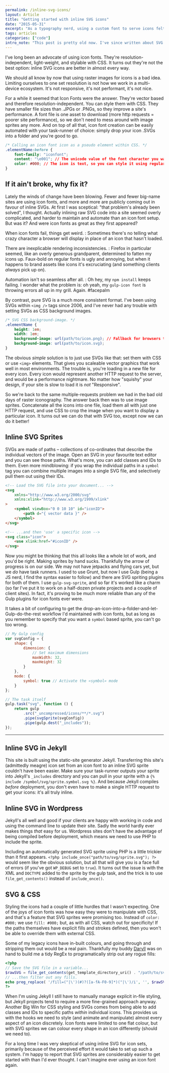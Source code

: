 ```yaml
---
permalink: /inline-svg-icons/
layout: Article
title: "Getting started with inline SVG icons"
date: "2015-05-31"
excerpt: "As a typography nerd, using a custom font to serve icons felt really good. However, it turns out inline SVG icons are better in almost every way."
tags: articles
categories: ["code"]
intro_note: "This post is pretty old now. I've since written about SVG icon sprites in more detail in the more recent post, [Inline SVG icon sprites are (still) not scary](/inline-svg-icon-sprites)."
---
```


I've long been an advocate of using icon fonts. They're resolution-independent, light-weight, and stylable with CSS. It turns out they're not the best option: inline SVG icons are better in almost every way.

We should all know by now that using raster images for icons is a bad idea. Limiting ourselves to one set resolution is not how we work in a multi-device ecosystem. It's not responsive, it's not performant, it's not nice.

For a while it seemed that Icon Fonts were the answer. They're vector based and therefore resolution-independent. You can style them with CSS. They have smaller file sizes than .JPGs or .PNGs, so they improve a site's performance. A font file is one asset to download (more http requests = poorer site performance), so we don't need to mess around with image sprites any more. And on top of all that, icon font creation can be easily automated with your task-runner of choice: simply drop your icon .SVGs into a folder and you're good to go.

```css
/* Calling an icon font icon as a pseudo element within CSS. */
.elementName:before {
    font-family: "iconfont";
    content: "\e001"; // The unicode value of the font character you want.
    color: #000; // The icon is text, so you can style it using regular CSS
}
```

## If it ain't broke, why fix it?

Lately the winds of change have been blowing. Fewer and fewer big-name sites are using icon fonts, and more and more are publicly coming out in favour of inline SVGs. At first I was sceptical: "that problem's already been solved", I thought. Actually inlining raw SVG code into a site seemed overly complicated, and harder to maintain and automate than an icon font setup. But was it? And were icon fonts as great as they first appeared?

When icon fonts fail, things get weird.
: Sometimes there's no telling what crazy character a browser will display in place of an icon that hasn't loaded.

There are inexplicable rendering inconsistencies.
: Firefox in particular seemed, like an overly generous grandparent, determined to fatten my icons up. Faux-bold on regular fonts is ugly and annoying, but when it happens to brand assets like icons it's excruciating (and something clients _always_ pick up on).

Automation isn't so seamless after all.
: Oh hey, my `npm install` keeps failing. I wonder what the problem is: oh yeah, my `gulp-icon font` is throwing errors all up in my grill. Again. #facepalm

By contrast, pure SVG is a much more consistent format. I've been using SVGs within `<img />` tags since 2006, and I've never had any trouble with setting SVGs as CSS background images.

```css
/* SVG CSS background-image. */
.elementName {
    height: 1em;
    width: 1em;
    background-image: url(path/to/icon.png); // Fallback for browsers that don't like SVG.
    background-image: url(path/to/icon.svg);
}
```

The obvious _simple_ solution is to just use SVGs like that: set them with CSS or use `<img>` elements. That gives you scaleable vector graphics that work well in most environments. The trouble is, you're loading in a new file for every icon. Every icon would represent another HTTP request to the server, and would be a performance nightmare. No matter how "squishy" your design, if your site is slow to load it is _not_ "Responsive".

So we're back to the same multiple-requests problem we had in the bad old days of raster iconography. The answer back then was to use image sprites. Concatenate all the icons into one file, load them all with just one HTTP request, and use CSS to crop the image when you want to display a particular icon. It turns out we can do that with SVG too, except now we can do it better!

## Inline SVG Sprites

SVGs are made of paths – collections of co-ordinates that describe the individual vectors of the image. Open an SVG in your favourite text editor and you can see those paths. What's more, you can add classes and IDs to them. Even more mindblowing: if you wrap the individual paths in a `symbol` tag you can combine multiple images into a single SVG file, and selectively pull them out using their IDs.

```html
<!-- Load the SVG file into your document... -->
<svg
    xmlns="http://www.w3.org/2000/svg"
    xmlns:xlink="http://www.w3.org/1999/xlink"
>
    <symbol viewBox="0 0 10 10" id="iconID">
        <path d="{ vector data }" />
    </symbol>
</svg>

<!-- ...and then 'use' a specific icon -->
<svg class="icon">
    <use xlink:href="#iconID" />
</svg>
```

Now you might be thinking that this all looks like a whole lot of work, and you'd be right. Making sprites by hand sucks. Thankfully the arrow of progress is on our side. We may not have jetpacks and flying cars yet, but we _do_ have task runners. I used to use Grunt, but now I use Gulp (being a JS nerd, I find the syntax easier to follow) and there are SVG spriting plugins for both of them. I use `gulp-svg-sprite`, and so far it's worked like a charm (so far I've put it to work on a half-dozen private projects and a couple of client sites). In fact, it's proving to be much more reliable than any of the Gulp plugins for icon fonts ever were.

It takes a bit of configuring to get the drop-an-icon-into-a-folder-and-let-Gulp-do-the-rest workflow I'd maintained with icon fonts, but as long as you remember to specify that you want a `symbol` based sprite, you can't go too wrong.

```js
// My Gulp config
var svgConfig = {
    shape: {
        dimension: {
            // Set maximum dimensions
            maxWidth: 32,
            maxHeight: 32
        }
    },
    mode: {
        symbol: true // Activate the «symbol» mode
    }
};

// The task itself
gulp.task("svg", function () {
    return gulp
        .src("_uncompressed/icons/**/*.svg")
        .pipe(svgSprite(svgConfig))
        .pipe(gulp.dest("_includes"));
});
```

---

## Inline SVG in Jekyll

This site is built using the static-site generator Jekyll. Transferring this site's (admittedly meagre) icon set from an icon font to an inline SVG sprite couldn't have been easier. Make sure your task-runner outputs your sprite into Jekyll's `_includes` directory and you can pull in your sprite with a `{% include /symbol/svg/sprite.symbol.svg %}`. And because Jekyll compiles _before_ deployment, you don't even have to make a single HTTP request to get your icons: it's all truly inline.

## Inline SVG in Wordpress

Jekyll's all well and good if your clients are happy with working in code and using the command line to update their site. Sadly the world hardly ever makes things _that_ easy for us. Wordpress sites don't have the advantage of being compiled before deployment, which means we need to use PHP to include the sprite.

Including an automatically generated SVG sprite using PHP is a little trickier than it first appears. `<?php include_once("path/to/svg/sprite.svg"); ?>` would seem like the obvious solution, but all that will give you is a face full of errors (if you've got `WP_DEBUG` set to `true`). It turns out the issue is with the XML and `DOCTYPE` added to the sprite by the gulp task, and the trick is to use `file_get_contents()` instead of `include_once()`.

## SVG & CSS

Styling the icons had a couple of little hurdles that I wasn't expecting. One of the joys of icon fonts was how easy they were to manipulate with CSS, and that's a feature that SVG sprites were promising too. Instead of `color: #000;` we use `fill: #000;` but, as with all CSS, watch out for specificity! If the paths themselves have explicit fills and strokes defined, then you won't be able to override them with external CSS.

Some of my legacy icons have in-built colours, and going through and stripping them out would be a real pain. Thankfully my buddy [Daryll](http://twitter.com/enshrined) was on hand to build me a tidy RegEx to programatically strip out any rogue fills:

```php
<?php
// Save the SVG file in a variable...
$rawSVG = file_get_contents(get_template_directory_uri() . "/path/to/svg/sprite.svg");
// ...then filter out any fills.
echo preg_replace( '/fill=("|\')(#)?([a-fA-F0-9]*)("|\')/i', '', $rawSVG );
?>
```

When I'm using Jekyll I still have to manually manage explicit in-file styling, but Jekyll projects tend to require a more fine-grained approach anyway. Another Big Win for CSS styling and SVGs comes from being able to add classes and IDs to specific paths _within_ individual icons. This provides us with the hooks we need to style (and animate and manipulate) almost every aspect of an icon discretely. Icon fonts were limited to one flat colour, but with SVG sprites we can colour every shape in an icon differently (should we need to).

For a long time I was very skeptical of using inline SVG for icon sets, primarily because of the perceived effort it would take to set up such a system. I'm happy to report that SVG sprites are considerably easier to get started with than I'd ever thought. I can't imagine ever using an icon font again.

